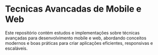 # Tecnicas Avancadas de Mobile e Web
Este repositório contém estudos e implementações sobre técnicas avançadas para desenvolvimento mobile e web, abordando conceitos modernos e boas práticas para criar aplicações eficientes, responsivas e escaláveis.
